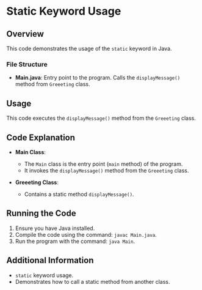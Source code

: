 # Static Keyword Usage

## Overview

This code demonstrates the usage of the `static` keyword in Java.

### File Structure

- **Main.java**: Entry point to the program. Calls the `displayMessage()` method from `Greeeting` class.

## Usage

This code executes the `displayMessage()` method from the `Greeeting` class.

## Code Explanation

- **Main Class**:
    - The `Main` class is the entry point (`main` method) of the program.
    - It invokes the `displayMessage()` method from the `Greeeting` class.

- **Greeeting Class**:
    - Contains a static method `displayMessage()`.

## Running the Code

1. Ensure you have Java installed.
2. Compile the code using the command: `javac Main.java`.
3. Run the program with the command: `java Main`.

## Additional Information

- `static` keyword usage.
- Demonstrates how to call a static method from another class.


